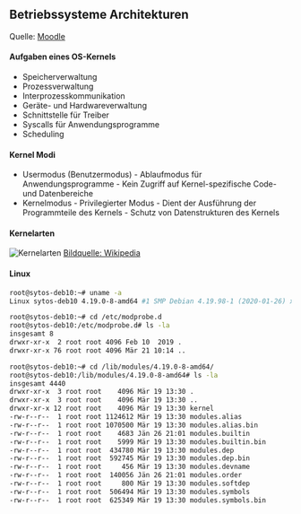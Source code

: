 
## Betriebssysteme Architekturen
Quelle: [Moodle](https://elearn.htl-wels.at/mod/page/view.php?id=14062)

#### Aufgaben eines OS-Kernels
- Speicherverwaltung
- Prozessverwaltung
- Interprozesskommunikation
- Geräte- und Hardwareverwaltung
- Schnittstelle für Treiber
- Syscalls für Anwendungsprogramme
- Scheduling

#### Kernel Modi

- Usermodus (Benutzermodus) - Ablaufmodus für Anwendungsprogramme - Kein Zugriff auf Kernel-spezifische Code- und Datenbereiche
-  Kernelmodus - Privilegierter Modus - Dient der Ausführung der Programmteile des Kernels - Schutz von Datenstrukturen des Kernels

#### Kernelarten

![Kernelarten](https://upload.wikimedia.org/wikipedia/commons/thumb/e/ee/OS-structure.de.svg/1280px-OS-structure.de.svg.png)
[Bildquelle: Wikipedia](https://upload.wikimedia.org/wikipedia/commons/thumb/e/ee/OS-structure.de.svg/1280px-OS-structure.de.svg.png)

#### Linux

```bash
root@sytos-deb10:~# uname -a
Linux sytos-deb10 4.19.0-8-amd64 #1 SMP Debian 4.19.98-1 (2020-01-26) x86_64 GNU/Linux
```

```bash
root@sytos-deb10:~# cd /etc/modprobe.d
root@sytos-deb10:/etc/modprobe.d# ls -la
insgesamt 8
drwxr-xr-x  2 root root 4096 Feb 10  2019 .
drwxr-xr-x 76 root root 4096 Mär 21 10:14 ..
```

```bash
root@sytos-deb10:~# cd /lib/modules/4.19.0-8-amd64/
root@sytos-deb10:/lib/modules/4.19.0-8-amd64# ls -la
insgesamt 4440
drwxr-xr-x  3 root root    4096 Mär 19 13:30 .
drwxr-xr-x  3 root root    4096 Mär 19 13:30 ..
drwxr-xr-x 12 root root    4096 Mär 19 13:30 kernel
-rw-r--r--  1 root root 1124612 Mär 19 13:30 modules.alias
-rw-r--r--  1 root root 1070500 Mär 19 13:30 modules.alias.bin
-rw-r--r--  1 root root    4683 Jän 26 21:01 modules.builtin
-rw-r--r--  1 root root    5999 Mär 19 13:30 modules.builtin.bin
-rw-r--r--  1 root root  434780 Mär 19 13:30 modules.dep
-rw-r--r--  1 root root  592745 Mär 19 13:30 modules.dep.bin
-rw-r--r--  1 root root     456 Mär 19 13:30 modules.devname
-rw-r--r--  1 root root  140056 Jän 26 21:01 modules.order
-rw-r--r--  1 root root     800 Mär 19 13:30 modules.softdep
-rw-r--r--  1 root root  506494 Mär 19 13:30 modules.symbols
-rw-r--r--  1 root root  625349 Mär 19 13:30 modules.symbols.bin
```
